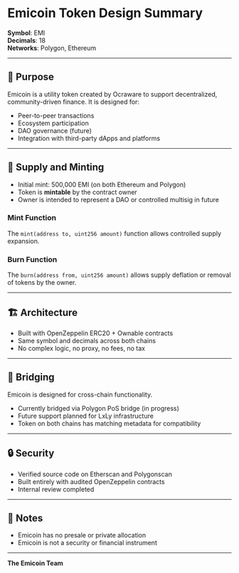 # Emicoin Token Design Summary

**Symbol**: EMI  
**Decimals**: 18  
**Networks**: Polygon, Ethereum

---

## 🎯 Purpose
Emicoin is a utility token created by Ocraware to support decentralized, community-driven finance. It is designed for:
- Peer-to-peer transactions
- Ecosystem participation
- DAO governance (future)
- Integration with third-party dApps and platforms

---

## 🔧 Supply and Minting
- Initial mint: 500,000 EMI (on both Ethereum and Polygon)
- Token is **mintable** by the contract owner
- Owner is intended to represent a DAO or controlled multisig in future

### Mint Function
The `mint(address to, uint256 amount)` function allows controlled supply expansion.

### Burn Function
The `burn(address from, uint256 amount)` allows supply deflation or removal of tokens by the owner.

---

## 🏗️ Architecture
- Built with OpenZeppelin ERC20 + Ownable contracts
- Same symbol and decimals across both chains
- No complex logic, no proxy, no fees, no tax

---

## 🌉 Bridging
Emicoin is designed for cross-chain functionality.

- Currently bridged via Polygon PoS bridge (in progress)
- Future support planned for LxLy infrastructure
- Token on both chains has matching metadata for compatibility

---

## 🔒 Security
- Verified source code on Etherscan and Polygonscan
- Built entirely with audited OpenZeppelin contracts
- Internal review completed

---

## 📎 Notes
- Emicoin has no presale or private allocation
- Emicoin is not a security or financial instrument

---

**The Emicoin Team**
